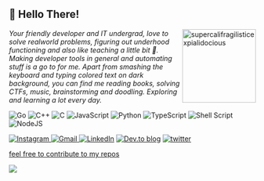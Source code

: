 <h2>👋 Hello There!</h2>
<img align="right" src="https://media.giphy.com/media/fqypN5YvaPLpRRm2xU/giphy.gif" width="150px" alt="supercalifragilisticexpialidocious"/> 

*Your friendly developer and IT undergrad, love to solve realworld problems, figuring out underhood functioning and also like teaching a little bit 🤏. Making developer tools in general and automating stuff is a go to for me. Apart from smashing the keyboard and typing colored text on dark background, you can find me reading books, solving CTFs, music, brainstorming and doodling. Exploring and learning a lot every day.*


<p>
<img alt="Go" src="https://img.shields.io/badge/go-%2300ADD8.svg?&style=for-the-badge&logo=go&logoColor=white"/>
<img alt="C++" src="https://img.shields.io/badge/c++-%2300599C.svg?&style=for-the-badge&logo=c%2B%2B&ogoColor=white"/>
<img alt="C" src="https://img.shields.io/badge/c-%2300599C.svg?&style=for-the-badge&logo=c&logoColor=white"/>
<img alt="JavaScript" src="https://img.shields.io/badge/javascript-%23323330.svg?&style=for-the-badge&logo=javascript&logoColor=%23F7DF1E"/>
<img alt="Python" src="https://img.shields.io/badge/python-%2314354C.svg?&style=for-the-badge&logo=python&logoColor=white"/>
<img alt="TypeScript" src="https://img.shields.io/badge/typescript-%23007ACC.svg?&style=for-the-badge&logo=typescript&logoColor=white"/>
<img alt="Shell Script" src="https://img.shields.io/badge/shell_script-%23121011.svg?&style=for-the-badge&logo=gnu-bash&logoColor=white"/>
<img alt="NodeJS" src="https://img.shields.io/badge/node.js-%2343853D.svg?&style=for-the-badge&logo=node.js&logoColor=white"/>
</p>

<p>
 <a href="https://www.instagram.com/souvikinator/"> <img alt="Instagram" src="https://img.shields.io/badge/souvikinator-%23E4405F.svg?&style=for-the-badge&logo=Instagram&logoColor=white"/> </a>
 <a href="mailto:souvikat001@gmail.com"> <img alt="Gmail" src="https://img.shields.io/badge/Gmail-D14836?style=for-the-badge&logo=gmail&logoColor=white" /> </a>
 <a href="https://www.linkedin.com/in/souvik-kar-mahapatra/"><img alt="LinkedIn" src="https://img.shields.io/badge/linkedin-%230077B5.svg?&style=for-the-badge&logo=linkedin&logoColor=white"/></a>
  <a href="https://dev.to/souvikinator"><img alt="Dev.to blog" src="https://img.shields.io/badge/dev.to-0A0A0A?style=for-the-badge&logo=dev.to&logoColor=white" ></a>
   <a href="https://twitter.com/souvikinator"><img alt="twitter" src="https://img.shields.io/badge/twitter-00ACEE?style=for-the-badge&logo=twitter&logoColor=white" >
</p>

feel free to contribute to [my repos](https://github.com/souvikinator?tab=repositories)

![](https://komarev.com/ghpvc/?username=souvikinator&color=green)

